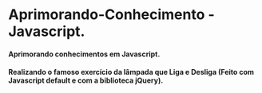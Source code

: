 # Aprimorando-Conhecimento - Javascript.

#### Aprimorando conhecimentos em Javascript. 

#### Realizando o famoso exercício da lâmpada que Liga e Desliga (Feito com Javascript default e com a biblioteca jQuery).

